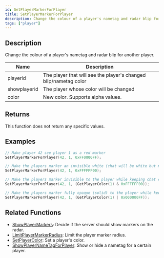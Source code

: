 ```yaml
---
id: SetPlayerMarkerForPlayer
title: SetPlayerMarkerForPlayer
description: Change the colour of a player's nametag and radar blip for another player.
tags: ["player"]
---
```


## Description

Change the colour of a player's nametag and radar blip for another player.

| Name | Description |
| --- | --- |
| playerid | The player that will see the player's changed blip/nametag color |
| showplayerid | The player whose color will be changed |
| color | New color. Supports alpha values. |

## Returns

This function does not return any specific values.

## Examples

```c
// Make player 42 see player 1 as a red marker
SetPlayerMarkerForPlayer(42, 1, 0xFF0000FF);

// Make the players marker an invisible white (chat will be white but marker will be gone).
SetPlayerMarkerForPlayer(42, 1, 0xFFFFFF00);

// Make the players marker invisible to the player while keeping chat colour the same. Will only work correctly if SetPlayerColor has been used:
SetPlayerMarkerForPlayer(42, 1, (GetPlayerColor(1) & 0xFFFFFF00));

// Make the players marker fully opaque (solid) to the player while keeping chat colour the same. Will only work correctly if SetPlayerColor has been used:
SetPlayerMarkerForPlayer(42, 1, (GetPlayerColor(1) | 0x000000FF));
```

## Related Functions

- [ShowPlayerMarkers](ShowPlayerMarkers.md): Decide if the server should show markers on the radar.
- [LimitPlayerMarkerRadius](LimitPlayerMarkerRadius.md): Limit the player marker radius.
- [SetPlayerColor](SetPlayerColor.md): Set a player's color.
- [ShowPlayerNameTagForPlayer](ShowPlayerNameTagForPlayer.md): Show or hide a nametag for a certain player.
